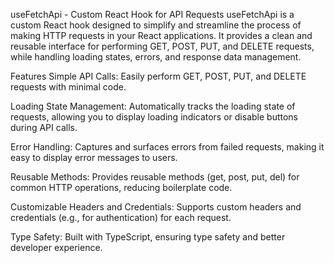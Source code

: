 useFetchApi - Custom React Hook for API Requests
useFetchApi is a custom React hook designed to simplify and streamline the process of making HTTP requests in your React applications. It provides a clean and reusable interface for performing GET, POST, PUT, and DELETE requests, while handling loading states, errors, and response data management.

Features
Simple API Calls: Easily perform GET, POST, PUT, and DELETE requests with minimal code.

Loading State Management: Automatically tracks the loading state of requests, allowing you to display loading indicators or disable buttons during API calls.

Error Handling: Captures and surfaces errors from failed requests, making it easy to display error messages to users.

Reusable Methods: Provides reusable methods (get, post, put, del) for common HTTP operations, reducing boilerplate code.

Customizable Headers and Credentials: Supports custom headers and credentials (e.g., for authentication) for each request.

Type Safety: Built with TypeScript, ensuring type safety and better developer experience.
